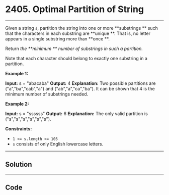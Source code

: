 # 2405. Optimal Partition of String

---

Given a string `s`, partition the string into one or more **substrings ** such that the characters in each substring are **unique **. That is, no letter appears in a single substring more than **once **.

Return _the **minimum ** number of substrings in such a partition._

Note that each character should belong to exactly one substring in a partition.

 

**Example 1:**


**Input:** s = "abacaba"
**Output:** 4
**Explanation:**
Two possible partitions are ("a","ba","cab","a") and ("ab","a","ca","ba").
It can be shown that 4 is the minimum number of substrings needed.


**Example 2:**


**Input:** s = "ssssss"
**Output:** 6
**Explanation:** The only valid partition is ("s","s","s","s","s","s").


 

**Constraints:**

  * `1 <= s.length <= 105`
  * `s` consists of only English lowercase letters.

---

## Solution



---

## Code
```python


```